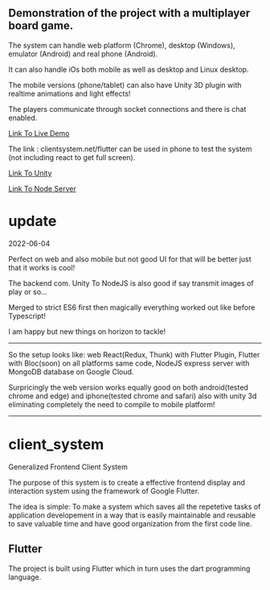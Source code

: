 
## Demonstration of the project with a multiplayer board game.

The system can handle web platform (Chrome), desktop (Windows), emulator (Android) and real phone (Android).

It can also handle iOs both mobile as well as desktop and Linux desktop.

The mobile versions (phone/tablet) can also have Unity 3D plugin with realtime animations and light effects!

The players communicate through socket connections and there is chat enabled.

<!-- ![Alt Text](DemoMultiplayer.jpg?raw=true "Demo Multiplayer") -->
<!-- ![Alt Text](/jesseburstrom/client_system/blob/master/DemoMultiplayer.jpg?raw=true "Demo Multiplayer") -->
[Link To Live Demo](https://clientsystem.net/flutter-app)

The link : clientsystem.net/flutter can be used in phone to test the system (not including react to get full screen).

[Link To Unity](https://github.com/jesseburstrom/unityplugin/)

[Link To Node Server](https://github.com/jesseburstrom/react-demo/)

# update
2022-06-04

Perfect on web and also mobile but not good UI for that will be better just that it works is cool!

The backend com. Unity To NodeJS is also good if say transmit images of play or so...

Merged to strict ES6 first then magically everything worked out like before Typescript!

I am happy but new things on horizon to tackle!

-----------------------------------------------------------------------------------------------------------------------------------

So the setup looks like: web React(Redux, Thunk) with Flutter Plugin, Flutter with Bloc(soon) on all platforms same code, NodeJS express server with MongoDB database on Google Cloud.

Surpricingly the web version works equally good on both android(tested chrome and edge) and iphone(tested chrome and safari) also with unity 3d eliminating completely the need to compile to mobile platform!

----------------------------------------------------

# client_system

Generalized Frontend Client System

The purpose of this system is to create a effective frontend display and interaction system
using the framework of Google Flutter. 

The idea is simple: To make a system which saves all the repetetive tasks of application developement 
in a way that is easily maintainable and reusable to save valuable time and have good organization from the first code line.


## Flutter

The project is built using Flutter which in turn uses the dart programming language.


